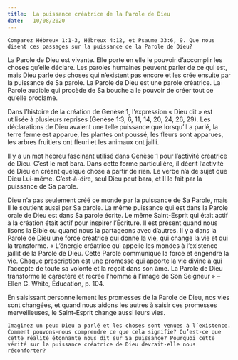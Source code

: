```yaml
---
title:  La puissance créatrice de la Parole de Dieu
date:   10/08/2020
---
```


`Comparez Hébreux 1:1-3, Hébreux 4:12, et Psaume 33:6, 9. Que nous disent ces passages sur la puissance de la Parole de Dieu?`

La Parole de Dieu est vivante. Elle porte en elle le pouvoir d’accomplir les choses qu’elle déclare. Les paroles humaines peuvent parler de ce qui est, mais Dieu parle des choses qui n’existent pas encore et les crée ensuite par la puissance de Sa parole. La Parole de Dieu est une parole créatrice. La Parole audible qui procède de Sa bouche a le pouvoir de créer tout ce qu’elle proclame.

Dans l’histoire de la création de Genèse 1, l’expression « Dieu dit » est utilisée à plusieurs reprises (Genèse 1:3, 6, 11, 14, 20, 24, 26, 29). Les déclarations de Dieu avaient une telle puissance que lorsqu’Il a parlé, la terre ferme est apparue, les plantes ont poussé, les fleurs sont apparues, les arbres fruitiers ont fleuri et les animaux ont jailli.

Il y a un mot hébreu fascinant utilisé dans Genèse 1 pour l’activité créatrice de Dieu. C’est le mot bara. Dans cette forme particulière, il décrit l’activité de Dieu en créant quelque chose à partir de rien. Le verbe n’a de sujet que Dieu Lui-même. C’est-à-dire, seul Dieu peut bara, et Il le fait par la puissance de Sa parole.

Dieu n’a pas seulement créé ce monde par la puissance de Sa Parole, mais Il le soutient aussi par Sa parole. La même puissance qui est dans la Parole orale de Dieu est dans Sa parole écrite. Le même Saint-Esprit qui était actif à la création était actif pour inspirer l’Écriture. Il est présent quand nous lisons la Bible ou quand nous la partageons avec d’autres. Il y a dans la Parole de Dieu une force créatrice qui donne la vie, qui change la vie et qui la transforme. « L’énergie créatrice qui appelle les mondes à l’existence jaillit de la Parole de Dieu. Cette Parole communique la force et engendre la vie. Chaque prescription est une promesse qui apporte la vie divine à qui l’accepte de toute sa volonté et la reçoit dans son âme. La Parole de Dieu transforme le caractère et recrée l’homme à l’image de Son Seigneur » – Ellen G. White, Éducation, p. 104.

En saisissant personnellement les promesses de la Parole de Dieu, nos vies sont changées, et quand nous aidons les autres à saisir ces promesses merveilleuses, le Saint-Esprit change aussi leurs vies.

`Imaginez un peu: Dieu a parlé et les choses sont venues à l’existence. Comment pouvons-nous comprendre ce que cela signifie? Qu’est-ce que cette réalité étonnante nous dit sur Sa puissance? Pourquoi cette vérité sur la puissance créatrice de Dieu devrait-elle nous réconforter?`
